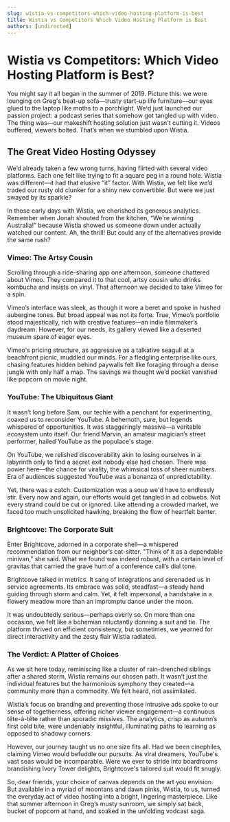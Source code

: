 ```yaml
---
slug: wistia-vs-competitors-which-video-hosting-platform-is-best
title: Wistia vs Competitors Which Video Hosting Platform is Best
authors: [undirected]
---
```



# Wistia vs Competitors: Which Video Hosting Platform is Best?

You might say it all began in the summer of 2019. Picture this: we were lounging on Greg's beat-up sofa—trusty start-up life furniture—our eyes glued to the laptop like moths to a porchlight. We'd just launched our passion project: a podcast series that somehow got tangled up with video. The thing was—our makeshift hosting solution just wasn't cutting it. Videos buffered, viewers bolted. That’s when we stumbled upon Wistia.

## The Great Video Hosting Odyssey

We’d already taken a few wrong turns, having flirted with several video platforms. Each one felt like trying to fit a square peg in a round hole. Wistia was different—it had that elusive “it” factor. With Wistia, we felt like we’d traded our rusty old clunker for a shiny new convertible. But were we just swayed by its sparkle?

In those early days with Wistia, we cherished its generous analytics. Remember when Jonah shouted from the kitchen, “We're winning Australia!” because Wistia showed us someone down under actually watched our content. Ah, the thrill! But could any of the alternatives provide the same rush?

### Vimeo: The Artsy Cousin

Scrolling through a ride-sharing app one afternoon, someone chattered about Vimeo. They compared it to that cool, artsy cousin who drinks kombucha and insists on vinyl. That afternoon we decided to take Vimeo for a spin.

Vimeo’s interface was sleek, as though it wore a beret and spoke in hushed aubergine tones. But broad appeal was not its forte. True, Vimeo’s portfolio stood majestically, rich with creative features—an indie filmmaker’s daydream. However, for our needs, its gallery viewed like a deserted museum spare of eager eyes.

Vimeo's pricing structure, as aggressive as a talkative seagull at a beachfront picnic, muddled our minds. For a fledgling enterprise like ours, chasing features hidden behind paywalls felt like foraging through a dense jungle with only half a map. The savings we thought we’d pocket vanished like popcorn on movie night.

### YouTube: The Ubiquitous Giant

It wasn’t long before Sam, our techie with a penchant for experimenting, coaxed us to reconsider YouTube. A behemoth, sure, but legends whispered of opportunities. It was staggeringly massive—a veritable ecosystem unto itself. Our friend Marvin, an amateur magician’s street performer, hailed YouTube as the populace's stage.

On YouTube, we relished discoverability akin to losing ourselves in a labyrinth only to find a secret exit nobody else had chosen. There was power here—the chance for virality, the whimsical toss of sheer numbers. Era of audiences suggested YouTube was a bonanza of unpredictability.

Yet, there was a catch. Customization was a soup we'd have to endlessly stir. Every now and again, our efforts would get tangled in ad cobwebs. Not every strand could be cut or ignored. Like attending a crowded market, we faced too much unsolicited hawking, breaking the flow of heartfelt banter.

### Brightcove: The Corporate Suit

Enter Brightcove, adorned in a corporate shell—a whispered recommendation from our neighbor’s cat-sitter. "Think of it as a dependable minivan," she said. What we found was indeed robust, with a certain level of gravitas that carried the grave hum of a conference call’s dial tone.

Brightcove talked in metrics. It sang of integrations and serenaded us in service agreements. Its embrace was solid, steadfast—a steady hand guiding through storm and calm. Yet, it felt impersonal, a handshake in a flowery meadow more than an impromptu dance under the moon.

It was undoubtedly serious—perhaps overly so. On more than one occasion, we felt like a bohemian reluctantly donning a suit and tie. The platform thrived on efficient consistency, but sometimes, we yearned for direct interactivity and the zesty flair Wistia radiated.

### The Verdict: A Platter of Choices

As we sit here today, reminiscing like a cluster of rain-drenched siblings after a shared storm, Wistia remains our chosen path. It wasn’t just the individual features but the harmonious symphony they created—a community more than a commodity. We felt heard, not assimilated.

Wistia’s focus on branding and preventing those intrusive ads spoke to our sense of togetherness, offering richer viewer engagement—a continuous tête-à-tête rather than sporadic missives. The analytics, crisp as autumn’s first cold bite, were undeniably insightful, illuminating paths to learning as opposed to shadowy corners.

However, our journey taught us no one size fits all. Had we been cinephiles, claiming Vimeo would befuddle our pursuits. As viral dreamers, YouTube's vast seas would be incomparable. Were we ever to stride into boardrooms brandishing Ivory Tower delights, Brightcove's tailored suit would fit snugly.

So, dear friends, your choice of canvas depends on the art you envision. But available in a myriad of moontans and dawn pinks, Wistia, to us, turned the everyday act of video hosting into a bright, lingering masterpiece. Like that summer afternoon in Greg’s musty sunroom, we simply sat back, bucket of popcorn at hand, and soaked in the unfolding vodcast saga.